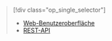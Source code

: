 > [!div class="op_single_selector"]
> * [Web-Benutzeroberfläche](../articles/hdinsight/hdinsight-hadoop-manage-ambari.md)
> * [REST-API](../articles/hdinsight/hdinsight-hadoop-manage-ambari-rest-api.md)
> 
> 

